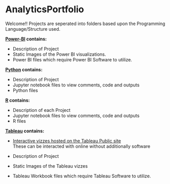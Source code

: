 # AnalyticsPortfolio
Welcome!! 
Projects are seperated into folders based upon the Programming Language/Structure used.

**[Power-BI](PowerBI) contains:**
  - Description of Project
  - Static Images of the Power BI visualizations.
  - Power BI files which require Power BI Software to utilize.

  
**[Python](Python/README.md) contains:**
- Description of Project
- Jupyter notebook files to view comments, code and outputs
- Python files

  
**[R](R/README.MD) contains:**
  - Description of each Project
  - Jupyter notebook files to view comments, code and outputs
  - R files


**[Tableau](Tableau/README.md) contains:** 
  - [Interactive vizzes hosted on the Tableau Public site](https://public.tableau.com/app/profile/paul.garceau/vizzes)  
  These can be interacted with online without additionally software

  - Description of Project
  - Static Images of the Tableau vizzes
  - Tableau Workbook files which require Tableau Software to utilize.


